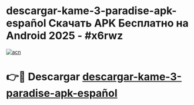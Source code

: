 # descargar-kame-3-paradise-apk-español Скачать APK Бесплатно на Android 2025 - #x6rwz

[![acn](https://github.com/user-attachments/assets/0f9c940e-d8b0-45ae-aac7-cd30a18b3e1c)](https://apps.freeplayer.one?title=descargar-kame-3-paradise-apk-español&ref=9RF)

# 👉🔴 Descargar [descargar-kame-3-paradise-apk-español](https://apps.freeplayer.one?title=descargar-kame-3-paradise-apk-español&ref=9RF)